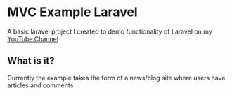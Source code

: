 # MVC Example Laravel
A basic laravel project I created to demo functionality of Laravel on my [YouTube Channel](https://www.youtube.com/channel/UC3YAtvSiCuWAvJe2oubXfmQ)

## What is it?
Currently the example takes the form of a news/blog site where users have articles and comments
